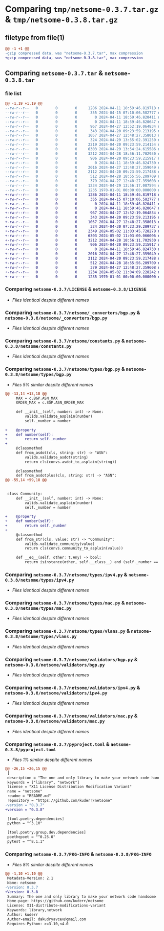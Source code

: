 # Comparing `tmp/netsome-0.3.7.tar.gz` & `tmp/netsome-0.3.8.tar.gz`

## filetype from file(1)

```diff
@@ -1 +1 @@
-gzip compressed data, was "netsome-0.3.7.tar", max compression
+gzip compressed data, was "netsome-0.3.8.tar", max compression
```

## Comparing `netsome-0.3.7.tar` & `netsome-0.3.8.tar`

### file list

```diff
@@ -1,19 +1,19 @@
--rw-r--r--   0        0        0     1286 2024-04-11 18:59:46.819718 netsome-0.3.7/LICENSE
--rw-r--r--   0        0        0      355 2024-04-15 07:10:06.582777 netsome-0.3.7/README.md
--rw-r--r--   0        0        0        0 2024-04-11 18:59:46.820411 netsome-0.3.7/netsome/__init__.py
--rw-r--r--   0        0        0        0 2024-04-11 18:59:46.820647 netsome-0.3.7/netsome/_converters/__init__.py
--rw-r--r--   0        0        0      967 2024-04-27 12:52:19.064834 netsome-0.3.7/netsome/_converters/bgp.py
--rw-r--r--   0        0        0      343 2024-04-20 09:23:59.213195 netsome-0.3.7/netsome/_converters/ipv4.py
--rw-r--r--   0        0        0     1057 2024-04-27 12:48:27.358013 netsome-0.3.7/netsome/constants.py
--rw-r--r--   0        0        0      324 2024-04-29 13:55:02.391250 netsome-0.3.7/netsome/types/__init__.py
--rw-r--r--   0        0        0     2219 2024-04-20 09:23:59.214154 netsome-0.3.7/netsome/types/bgp.py
--rw-r--r--   0        0        0     6303 2024-04-29 13:54:24.615586 netsome-0.3.7/netsome/types/ipv4.py
--rw-r--r--   0        0        0     3212 2024-04-28 18:56:11.702930 netsome-0.3.7/netsome/types/mac.py
--rw-r--r--   0        0        0      906 2024-04-20 09:23:59.215917 netsome-0.3.7/netsome/types/vlans.py
--rw-r--r--   0        0        0        0 2024-04-11 18:59:46.824730 netsome-0.3.7/netsome/validators/__init__.py
--rw-r--r--   0        0        0     2016 2024-04-27 12:48:27.359049 netsome-0.3.7/netsome/validators/bgp.py
--rw-r--r--   0        0        0     2112 2024-04-20 09:23:59.217488 netsome-0.3.7/netsome/validators/ipv4.py
--rw-r--r--   0        0        0      512 2024-04-28 18:55:56.209709 netsome-0.3.7/netsome/validators/mac.py
--rw-r--r--   0        0        0      379 2024-04-27 12:48:27.359608 netsome-0.3.7/netsome/validators/vlans.py
--rw-r--r--   0        0        0     1234 2024-04-29 13:56:17.087594 netsome-0.3.7/pyproject.toml
--rw-r--r--   0        0        0     1235 1970-01-01 00:00:00.000000 netsome-0.3.7/PKG-INFO
+-rw-r--r--   0        0        0     1286 2024-04-11 18:59:46.819718 netsome-0.3.8/LICENSE
+-rw-r--r--   0        0        0      355 2024-04-15 07:10:06.582777 netsome-0.3.8/README.md
+-rw-r--r--   0        0        0        0 2024-04-11 18:59:46.820411 netsome-0.3.8/netsome/__init__.py
+-rw-r--r--   0        0        0        0 2024-04-11 18:59:46.820647 netsome-0.3.8/netsome/_converters/__init__.py
+-rw-r--r--   0        0        0      967 2024-04-27 12:52:19.064834 netsome-0.3.8/netsome/_converters/bgp.py
+-rw-r--r--   0        0        0      343 2024-04-20 09:23:59.213195 netsome-0.3.8/netsome/_converters/ipv4.py
+-rw-r--r--   0        0        0     1057 2024-04-27 12:48:27.358013 netsome-0.3.8/netsome/constants.py
+-rw-r--r--   0        0        0      324 2024-04-30 07:23:29.209737 netsome-0.3.8/netsome/types/__init__.py
+-rw-r--r--   0        0        0     2349 2024-05-02 11:03:45.728278 netsome-0.3.8/netsome/types/bgp.py
+-rw-r--r--   0        0        0     6303 2024-05-02 11:03:00.066006 netsome-0.3.8/netsome/types/ipv4.py
+-rw-r--r--   0        0        0     3212 2024-04-28 18:56:11.702930 netsome-0.3.8/netsome/types/mac.py
+-rw-r--r--   0        0        0      906 2024-04-20 09:23:59.215917 netsome-0.3.8/netsome/types/vlans.py
+-rw-r--r--   0        0        0        0 2024-04-11 18:59:46.824730 netsome-0.3.8/netsome/validators/__init__.py
+-rw-r--r--   0        0        0     2016 2024-04-27 12:48:27.359049 netsome-0.3.8/netsome/validators/bgp.py
+-rw-r--r--   0        0        0     2112 2024-04-20 09:23:59.217488 netsome-0.3.8/netsome/validators/ipv4.py
+-rw-r--r--   0        0        0      512 2024-04-28 18:55:56.209709 netsome-0.3.8/netsome/validators/mac.py
+-rw-r--r--   0        0        0      379 2024-04-27 12:48:27.359608 netsome-0.3.8/netsome/validators/vlans.py
+-rw-r--r--   0        0        0     1234 2024-05-02 11:04:09.228242 netsome-0.3.8/pyproject.toml
+-rw-r--r--   0        0        0     1235 1970-01-01 00:00:00.000000 netsome-0.3.8/PKG-INFO
```

### Comparing `netsome-0.3.7/LICENSE` & `netsome-0.3.8/LICENSE`

 * *Files identical despite different names*

### Comparing `netsome-0.3.7/netsome/_converters/bgp.py` & `netsome-0.3.8/netsome/_converters/bgp.py`

 * *Files identical despite different names*

### Comparing `netsome-0.3.7/netsome/constants.py` & `netsome-0.3.8/netsome/constants.py`

 * *Files identical despite different names*

### Comparing `netsome-0.3.7/netsome/types/bgp.py` & `netsome-0.3.8/netsome/types/bgp.py`

 * *Files 5% similar despite different names*

```diff
@@ -13,14 +13,18 @@
     MAX = c.BGP.ASN_MAX
     ORDER_MAX = c.BGP.ASN_ORDER_MAX
 
     def __init__(self, number: int) -> None:
         valids.validate_asplain(number)
         self._number = number
 
+    @property
+    def number(self):
+        return self._number
+
     @classmethod
     def from_asdot(cls, string: str) -> "ASN":
         valids.validate_asdot(string)
         return cls(convs.asdot_to_asplain(string))
 
     @classmethod
     def from_asdotplus(cls, string: str) -> "ASN":
@@ -55,14 +59,18 @@
 
 
 class Community:
     def __init__(self, number: int) -> None:
         valids.validate_asplain(number)
         self._number = number
 
+    @property
+    def number(self):
+        return self._number
+
     @classmethod
     def from_str(cls, value: str) -> "Community":
         valids.validate_community(value)
         return cls(convs.community_to_asplain(value))
 
     def __eq__(self, other: t.Any) -> bool:
         return isinstance(other, self.__class__) and (self._number == other._number)
```

### Comparing `netsome-0.3.7/netsome/types/ipv4.py` & `netsome-0.3.8/netsome/types/ipv4.py`

 * *Files identical despite different names*

### Comparing `netsome-0.3.7/netsome/types/mac.py` & `netsome-0.3.8/netsome/types/mac.py`

 * *Files identical despite different names*

### Comparing `netsome-0.3.7/netsome/types/vlans.py` & `netsome-0.3.8/netsome/types/vlans.py`

 * *Files identical despite different names*

### Comparing `netsome-0.3.7/netsome/validators/bgp.py` & `netsome-0.3.8/netsome/validators/bgp.py`

 * *Files identical despite different names*

### Comparing `netsome-0.3.7/netsome/validators/ipv4.py` & `netsome-0.3.8/netsome/validators/ipv4.py`

 * *Files identical despite different names*

### Comparing `netsome-0.3.7/netsome/validators/mac.py` & `netsome-0.3.8/netsome/validators/mac.py`

 * *Files identical despite different names*

### Comparing `netsome-0.3.7/pyproject.toml` & `netsome-0.3.8/pyproject.toml`

 * *Files 1% similar despite different names*

```diff
@@ -26,15 +26,15 @@
 ]
 description = "The one and only library to make your network code handsome"
 keywords = ["library", "network"]
 license = "X11 License Distribution Modification Variant"
 name = "netsome"
 readme = "README.md"
 repository = "https://github.com/kuderr/netsome"
-version = "0.3.7"
+version = "0.3.8"
 
 [tool.poetry.dependencies]
 python = "^3.10"
 
 [tool.poetry.group.dev.dependencies]
 poethepoet = "^0.25.0"
 pytest = "^8.1.1"
```

### Comparing `netsome-0.3.7/PKG-INFO` & `netsome-0.3.8/PKG-INFO`

 * *Files 8% similar despite different names*

```diff
@@ -1,10 +1,10 @@
 Metadata-Version: 2.1
 Name: netsome
-Version: 0.3.7
+Version: 0.3.8
 Summary: The one and only library to make your network code handsome
 Home-page: https://github.com/kuderr/netsome
 License: X11-distribute-modifications-variant
 Keywords: library,network
 Author: kuderr
 Author-email: dakudryavcev@gmail.com
 Requires-Python: >=3.10,<4.0
```


